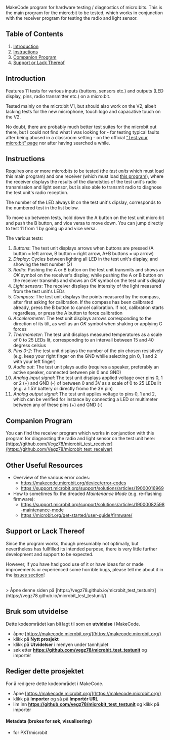 MakeCode program for hardware testing / diagnostics of micro:bits. This is the main program for the micro:bit to be tested, which works in conjunction with the receiver program for testing the radio and light sensor.

## Table of Contents
1. [Introduction](https://github.com/Vegz78/microbit_test_testunit#introduction)
2. [Instructions](https://github.com/Vegz78/microbit_test_testunit#instructions)
3. [Companion Program](https://github.com/Vegz78/microbit_test_testunit#companion-program)
4. [Support or Lack Thereof](https://github.com/Vegz78/microbit_test_testunit#support-or-lack-thereof)

## Introduction
Features 11 tests for various inputs (buttons, sensors etc.) and outputs (LED display, pins, radio transmitter etc.) on a micro:bit.

Tested mainly on the micro:bit V1, but should also work on the V2, albeit lacking tests for the new microphone, touch logo and capacative touch on the V2.

No doubt, there are probably much better test suites for the microbit out there, but I could not find what I was looking for - for testing typical faults after being abused in a classroom setting - on the official ["Test your micro:bit" page](https://support.microbit.org/support/solutions/articles/19000029924-testing-your-micro-bit) nor after having searched a while.

## Instructions
Requires one or more micro:bits to be tested (the _test units_ which must load this main program) and one receiver (which must load [this program](https://github.com/Vegz78/microbit_test_receiver)), where the receiver displays the results of the dianotstics of the test unit's radio transmission and light sensor, but is also able to transmit radio to diagnose the test unit's radio reception.

The number of the LED always lit on the test unit's dipslay, corresponds to the numbered test in the list below.

To move up between tests, hold down the A button on the test unit micro:bit and push the B button, and vice versa to move down. You can jump directly to test 11 from 1 by going up and vice versa.

The various tests:
1. _Buttons_: The test unit displays arrows when buttons are pressed (A button = left arrow, B button = right arrow, A+B buttons = up arrow)
2. _Display_: Cycles between lighting all LED in the test unit's display, and showing the test number (2)
3. _Radio_: Pushing the A or B button on the test unit transmits and shows an _OK_ symbol on the receiver's display, while pushing the A or B button on the receiver transmits and shows an _OK_ symbol on the test unit's display
4. _Light sensors_: The receiver displays the intensity of the light measured from the test unit's LEDs
5. _Compass_: The test unit displays the points measured by the compass, after first asking for calibration. If the compass has been calibrated already, press the B button to cancel calibration. If not, calibration starts regardless, or press the A button to force calibration
6. _Accelerometer_: The test unit displays arrows corresponding to the direction of its tilt, as well as an _OK_ symbol when shaking or applying G forces
7. _Thermometer_: The test unit displays measured temperatures as a scale of 0 to 25 LEDs lit, corresponding to an intervall between 15 and 40 degress celsius
8. _Pins 0-2_: The test unit displays the number of the pin chosen resistively (e.g. keep your right finger on the GND whilie selecting pin 0, 1 and 2 with your left finger)
9. _Audio out_: The test unit plays audio (requires a speaker, preferably an active speaker, connected between pin 0 and GND)
10. _Analog input signal_: The test unit displays applied voltage over pins 0, 1 or 2 (+) and GND (-) of between 0 and 3V as a scale of 0 to 25 LEDs lit (e.g. a 1.5V battery or directly fromo the 3V pin)
11. _Anolog output signal_: The test unit applies voltage to pins 0, 1 and 2, which can be verified for instance by connecting a LED or multimeter between any of these pins (+) and GND (-)

## Companion Program
You can find the receiver program which works in conjunction with this program for diagnosting the radio and light sensor on the test unit here:<BR>
[https://github.com/Vegz78/microbit_test_receiver](https://github.com/Vegz78/microbit_test_receiver)

## Other Useful Resources
- Overview of the various error codes:
  - https://makecode.microbit.org/device/error-codes
  - https://support.microbit.org/support/solutions/articles/19000016969
- How to sometimes fix the dreaded _Maintenance Mode_ (e.g. re-flashing firmware):
  - https://support.microbit.org/support/solutions/articles/19000082598-maintenance-mode
  - https://microbit.org/get-started/user-guide/firmware/  

## Support or Lack Thereof
Since the program works, though presumably not optimally, but nevertheless has fullfilled its intended purpose, there is very little further development and support to be expected.

However, if you have had good use of it or have ideas for or made improvements or experienced some horrible bugs, please tell me about it in the [issues section](https://github.com/Vegz78/microbit_test_testunit/issues)!
<BR>

<BR>
> Åpne denne siden på [https://vegz78.github.io/microbit_test_testunit/](https://vegz78.github.io/microbit_test_testunit/)

## Bruk som utvidelse

Dette kodeområdet kan bli lagt til som en **utvidelse** i MakeCode.

* åpne [https://makecode.microbit.org/](https://makecode.microbit.org/)
* klikk på **Nytt prosjekt**
* klikk på **Utvidelser** i menyen under tannhjulet
* søk etter **https://github.com/vegz78/microbit_test_testunit** og importér

## Rediger dette prosjektet

For å redigere dette kodeområdet i MakeCode.

* åpne [https://makecode.microbit.org/](https://makecode.microbit.org/)
* klikk på **Importer** og så på **Importér URL**
* lim inn **https://github.com/vegz78/microbit_test_testunit** og klikk på importér

#### Metadata (brukes for søk, visualisering)

* for PXT/microbit
<script src="https://makecode.com/gh-pages-embed.js"></script><script>makeCodeRender("{{ site.makecode.home_url }}", "{{ site.github.owner_name }}/{{ site.github.repository_name }}");</script>
